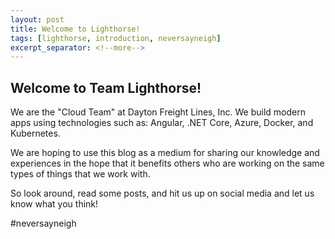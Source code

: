 ```yaml
---
layout: post
title: Welcome to Lighthorse!
tags: [lighthorse, introduction, neversayneigh]
excerpt_separator: <!--more-->
---
```


## Welcome to Team Lighthorse!

We are the "Cloud Team" at Dayton Freight Lines, Inc. We build modern apps using technologies such as: Angular, .NET Core, Azure, Docker, and Kubernetes. 
<!--more-->
We are hoping to use this blog as a medium for sharing our knowledge and experiences in the hope that it benefits others who are working on the same types of things that we work with.

So look around, read some posts, and hit us up on social media and let us know what you think!

#neversayneigh